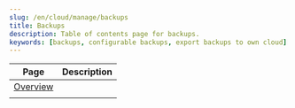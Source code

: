 ```yaml
---
slug: /en/cloud/manage/backups
title: Backups
description: Table of contents page for backups.
keywords: [backups, configurable backups, export backups to own cloud]
---
```


| Page                      | Description |
|---------------------------|-------------|
| [Overview](./overview.md) |             |
|                           |             |
